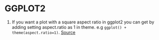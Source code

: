 # GGPLOT2

1. If you want a plot with a square aspect ratio in ggplot2 you can get by adding setting aspect.ratio as 1 in theme. e.g `ggplot() + theme(aspect.ratio=1)`. [Source](https://stackoverflow.com/a/35912397)